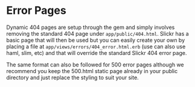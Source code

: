 # Error Pages

Dynamic 404 pages are setup through the gem and simply involves removing the
standard 404 page under ```app/public/404.html```. Slickr has a basic page
that will then be used but you can easily create your own by placing a file
at ```app/views/errors/404_error.html.erb``` (use can also use haml, slim, etc)
and that will override the standard Slickr 404 error page.

The same format can also be followed for 500 error pages although we recommend
you keep the 500.html static page already in your public directory and just
replace the styling to suit your site.
